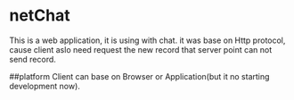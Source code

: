 # netChat
This is a web application, it is using with chat.
it was base on Http protocol, cause client aslo need request the new record that server point can not send record.

##platform
Client can base on Browser or Application(but it no starting development now).
